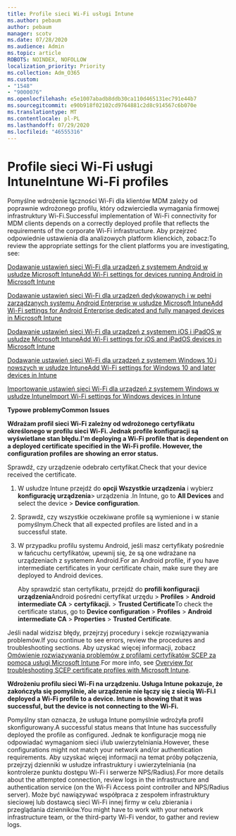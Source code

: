 ```yaml
---
title: Profile sieci Wi-Fi usługi Intune
ms.author: pebaum
author: pebaum
manager: scotv
ms.date: 07/28/2020
ms.audience: Admin
ms.topic: article
ROBOTS: NOINDEX, NOFOLLOW
localization_priority: Priority
ms.collection: Adm_O365
ms.custom:
- "1548"
- "9000076"
ms.openlocfilehash: e5e1007abadb8ddb30ca110d465131ec791e44b7
ms.sourcegitcommit: e90b918f02102cd9764881c2d8c914567c6b070e
ms.translationtype: MT
ms.contentlocale: pl-PL
ms.lasthandoff: 07/29/2020
ms.locfileid: "46555316"
---
```

# <a name="intune-wi-fi-profiles"></a><span data-ttu-id="e8710-102">Profile sieci Wi-Fi usługi Intune</span><span class="sxs-lookup"><span data-stu-id="e8710-102">Intune Wi-Fi profiles</span></span>

<span data-ttu-id="e8710-103">Pomyślne wdrożenie łączności Wi-Fi dla klientów MDM zależy od poprawnie wdrożonego profilu, który odzwierciedla wymagania firmowej infrastruktury Wi-Fi.</span><span class="sxs-lookup"><span data-stu-id="e8710-103">Successful implementation of Wi-Fi connectivity for MDM clients depends on a correctly deployed profile that reflects the requirements of the corporate Wi-Fi infrastructure.</span></span> <span data-ttu-id="e8710-104">Aby przejrzeć odpowiednie ustawienia dla analizowych platform klienckich, zobacz:</span><span class="sxs-lookup"><span data-stu-id="e8710-104">To review the appropriate settings for the client platforms you are investigating, see:</span></span> 

[<span data-ttu-id="e8710-105">Dodawanie ustawień sieci Wi-Fi dla urządzeń z systemem Android w usłudze Microsoft Intune</span><span class="sxs-lookup"><span data-stu-id="e8710-105">Add Wi-Fi settings for devices running Android in Microsoft Intune</span></span>](https://docs.microsoft.com/intune/wi-fi-settings-android)

[<span data-ttu-id="e8710-106">Dodawanie ustawień sieci Wi-Fi dla urządzeń dedykowanych i w pełni zarządzanych systemu Android Enterprise w usłudze Microsoft Intune</span><span class="sxs-lookup"><span data-stu-id="e8710-106">Add Wi-Fi settings for Android Enterprise dedicated and fully managed devices in Microsoft Intune</span></span>](https://docs.microsoft.com/intune/wi-fi-settings-android-enterprise)

[<span data-ttu-id="e8710-107">Dodawanie ustawień sieci Wi-Fi dla urządzeń z systemem iOS i iPadOS w usłudze Microsoft Intune</span><span class="sxs-lookup"><span data-stu-id="e8710-107">Add Wi-Fi settings for iOS and iPadOS devices in Microsoft Intune</span></span>](https://docs.microsoft.com/intune/wi-fi-settings-ios)

[<span data-ttu-id="e8710-108">Dodawanie ustawień sieci Wi-Fi dla urządzeń z systemem Windows 10 i nowszych w usłudze Intune</span><span class="sxs-lookup"><span data-stu-id="e8710-108">Add Wi-Fi settings for Windows 10 and later devices in Intune</span></span>](https://docs.microsoft.com/intune/wi-fi-settings-windows)

[<span data-ttu-id="e8710-109">Importowanie ustawień sieci Wi-Fi dla urządzeń z systemem Windows w usłudze Intune</span><span class="sxs-lookup"><span data-stu-id="e8710-109">Import Wi-Fi settings for Windows devices in Intune</span></span>](https://docs.microsoft.com/intune/wi-fi-settings-import-windows-8-1)

<span data-ttu-id="e8710-110">**Typowe problemy**</span><span class="sxs-lookup"><span data-stu-id="e8710-110">**Common Issues**</span></span>

<span data-ttu-id="e8710-111">**Wdrażam profil sieci Wi-Fi zależny od wdrożonego certyfikatu określonego w profilu sieci Wi-Fi. Jednak profile konfiguracji są wyświetlane stan błędu.**</span><span class="sxs-lookup"><span data-stu-id="e8710-111">**I'm deploying a Wi-Fi profile that is dependent on a deployed certificate specified in the Wi-Fi profile. However, the configuration profiles are showing an error status.**</span></span>

<span data-ttu-id="e8710-112">Sprawdź, czy urządzenie odebrało certyfikat.</span><span class="sxs-lookup"><span data-stu-id="e8710-112">Check that your device received the certificate.</span></span>

1. <span data-ttu-id="e8710-113">W usłudze Intune przejdź do **opcji Wszystkie urządzenia** i wybierz **konfigurację urządzenia**> urządzenia .</span><span class="sxs-lookup"><span data-stu-id="e8710-113">In Intune, go to **All Devices** and select the device > **Device configuration**.</span></span>

2. <span data-ttu-id="e8710-114">Sprawdź, czy wszystkie oczekiwane profile są wymienione i w stanie pomyślnym.</span><span class="sxs-lookup"><span data-stu-id="e8710-114">Check that all expected profiles are listed and in a successful state.</span></span>

3. <span data-ttu-id="e8710-115">W przypadku profilu systemu Android, jeśli masz certyfikaty pośrednie w łańcuchu certyfikatów, upewnij się, że są one wdrażane na urządzeniach z systemem Android.</span><span class="sxs-lookup"><span data-stu-id="e8710-115">For an Android profile, if you have intermediate certificates in your certificate chain, make sure they are deployed to Android devices.</span></span>

    <span data-ttu-id="e8710-116">Aby sprawdzić stan certyfikatu, przejdź do **profili konfiguracji urządzenia**Android pośredni certyfikat urzędu  >  **Profiles**  >  **Android intermediate CA**  >  **certyfikacji.**  >  **Trusted Certificate**</span><span class="sxs-lookup"><span data-stu-id="e8710-116">To check the certificate status, go to **Device configuration** > **Profiles** > **Android intermediate CA** > **Properties** > **Trusted Certificate**.</span></span>

<span data-ttu-id="e8710-117">Jeśli nadal widzisz błędy, przejrzyj procedury i sekcje rozwiązywania problemów.</span><span class="sxs-lookup"><span data-stu-id="e8710-117">If you continue to see errors, review the procedures and troubleshooting sections.</span></span> <span data-ttu-id="e8710-118">Aby uzyskać więcej informacji, zobacz [Omówienie rozwiązywania problemów z profilami certyfikatów SCEP za pomocą usługi Microsoft Intune](https://support.microsoft.com/help/4457481/troubleshooting-scep-certificate-profile-deployment-in-intune).</span><span class="sxs-lookup"><span data-stu-id="e8710-118">For more info, see [Overview for troubleshooting SCEP certificate profiles with Microsoft Intune](https://support.microsoft.com/help/4457481/troubleshooting-scep-certificate-profile-deployment-in-intune).</span></span>

<span data-ttu-id="e8710-119">**Wdrożeniu profilu sieci Wi-Fi na urządzeniu. Usługa Intune pokazuje, że zakończyła się pomyślnie, ale urządzenie nie łączy się z siecią Wi-Fi.**</span><span class="sxs-lookup"><span data-stu-id="e8710-119">**I deployed a Wi-Fi profile to a device. Intune is showing that it was successful, but the device is not connecting to the Wi-Fi.**</span></span>

<span data-ttu-id="e8710-120">Pomyślny stan oznacza, że usługa Intune pomyślnie wdrożyła profil skonfigurowany.</span><span class="sxs-lookup"><span data-stu-id="e8710-120">A successful status means that Intune has successfully deployed the profile as configured.</span></span> <span data-ttu-id="e8710-121">Jednak te konfiguracje mogą nie odpowiadać wymaganiom sieci i/lub uwierzytelniania.</span><span class="sxs-lookup"><span data-stu-id="e8710-121">However, these configurations might not match your network and/or authentication requirements.</span></span> <span data-ttu-id="e8710-122">Aby uzyskać więcej informacji na temat próby połączenia, przejrzyj dzienniki w usłudze infrastruktury i uwierzytelniania (na kontrolerze punktu dostępu Wi-Fi i serwerze NPS/Radius).</span><span class="sxs-lookup"><span data-stu-id="e8710-122">For more details about the attempted connection, review logs in the infrastructure and authentication service (on the Wi-Fi Access point controller and NPS/Radius server).</span></span> <span data-ttu-id="e8710-123">Może być nawiązywać współpraca z zespołem infrastruktury sieciowej lub dostawcą sieci Wi-Fi innej firmy w celu zbierania i przeglądania dzienników.</span><span class="sxs-lookup"><span data-stu-id="e8710-123">You might have to work with your network infrastructure team, or the third-party Wi-Fi vendor, to gather and review logs.</span></span>